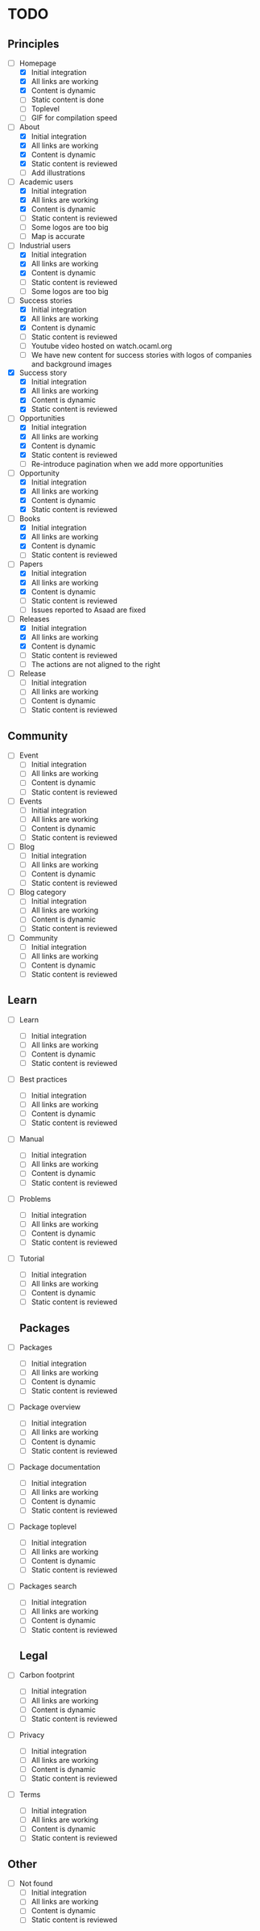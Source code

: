 # TODO

## Principles

- [ ] Homepage
  - [X] Initial integration
  - [X] All links are working
  - [X] Content is dynamic
  - [ ] Static content is done
  - [ ] Toplevel
  - [ ] GIF for compilation speed

- [ ] About
  - [X] Initial integration
  - [X] All links are working
  - [X] Content is dynamic
  - [X] Static content is reviewed
  - [ ] Add illustrations

- [ ] Academic users
  - [X] Initial integration
  - [X] All links are working
  - [X] Content is dynamic
  - [ ] Static content is reviewed
  - [ ] Some logos are too big
  - [ ] Map is accurate

- [ ] Industrial users
  - [X] Initial integration
  - [X] All links are working
  - [X] Content is dynamic
  - [ ] Static content is reviewed
  - [ ] Some logos are too big

- [ ] Success stories
  - [X] Initial integration
  - [X] All links are working
  - [X] Content is dynamic
  - [ ] Static content is reviewed
  - [ ] Youtube video hosted on watch.ocaml.org
  - [ ] We have new content for success stories with logos of companies and background images

- [X] Success story
  - [X] Initial integration
  - [X] All links are working
  - [X] Content is dynamic
  - [X] Static content is reviewed

- [ ] Opportunities
  - [X] Initial integration
  - [X] All links are working
  - [X] Content is dynamic
  - [X] Static content is reviewed
  - [ ] Re-introduce pagination when we add more opportunities

- [ ] Opportunity
  - [X] Initial integration
  - [X] All links are working
  - [X] Content is dynamic
  - [X] Static content is reviewed

- [ ] Books
  - [X] Initial integration
  - [X] All links are working
  - [X] Content is dynamic
  - [ ] Static content is reviewed

- [ ] Papers
  - [X] Initial integration
  - [X] All links are working
  - [X] Content is dynamic
  - [ ] Static content is reviewed
  - [ ] Issues reported to Asaad are fixed

- [ ] Releases
  - [X] Initial integration
  - [X] All links are working
  - [X] Content is dynamic
  - [ ] Static content is reviewed
  - [ ] The actions are not aligned to the right

- [ ] Release
  - [ ] Initial integration
  - [ ] All links are working
  - [ ] Content is dynamic
  - [ ] Static content is reviewed

## Community

- [ ] Event
  - [ ] Initial integration
  - [ ] All links are working
  - [ ] Content is dynamic
  - [ ] Static content is reviewed

- [ ] Events
  - [ ] Initial integration
  - [ ] All links are working
  - [ ] Content is dynamic
  - [ ] Static content is reviewed

- [ ] Blog
  - [ ] Initial integration
  - [ ] All links are working
  - [ ] Content is dynamic
  - [ ] Static content is reviewed

- [ ] Blog category
  - [ ] Initial integration
  - [ ] All links are working
  - [ ] Content is dynamic
  - [ ] Static content is reviewed

- [ ] Community
  - [ ] Initial integration
  - [ ] All links are working
  - [ ] Content is dynamic
  - [ ] Static content is reviewed

## Learn

- [ ] Learn
  - [ ] Initial integration
  - [ ] All links are working
  - [ ] Content is dynamic
  - [ ] Static content is reviewed

- [ ] Best practices
  - [ ] Initial integration
  - [ ] All links are working
  - [ ] Content is dynamic
  - [ ] Static content is reviewed

- [ ] Manual
  - [ ] Initial integration
  - [ ] All links are working
  - [ ] Content is dynamic
  - [ ] Static content is reviewed

- [ ] Problems
  - [ ] Initial integration
  - [ ] All links are working
  - [ ] Content is dynamic
  - [ ] Static content is reviewed

- [ ] Tutorial
  - [ ] Initial integration
  - [ ] All links are working
  - [ ] Content is dynamic
  - [ ] Static content is reviewed

  ## Packages

- [ ] Packages
  - [ ] Initial integration
  - [ ] All links are working
  - [ ] Content is dynamic
  - [ ] Static content is reviewed

- [ ] Package overview
  - [ ] Initial integration
  - [ ] All links are working
  - [ ] Content is dynamic
  - [ ] Static content is reviewed

- [ ] Package documentation
  - [ ] Initial integration
  - [ ] All links are working
  - [ ] Content is dynamic
  - [ ] Static content is reviewed

- [ ] Package toplevel
  - [ ] Initial integration
  - [ ] All links are working
  - [ ] Content is dynamic
  - [ ] Static content is reviewed

- [ ] Packages search
  - [ ] Initial integration
  - [ ] All links are working
  - [ ] Content is dynamic
  - [ ] Static content is reviewed

  ## Legal

- [ ] Carbon footprint
  - [ ] Initial integration
  - [ ] All links are working
  - [ ] Content is dynamic
  - [ ] Static content is reviewed

- [ ] Privacy
  - [ ] Initial integration
  - [ ] All links are working
  - [ ] Content is dynamic
  - [ ] Static content is reviewed

- [ ] Terms
  - [ ] Initial integration
  - [ ] All links are working
  - [ ] Content is dynamic
  - [ ] Static content is reviewed

## Other

- [ ] Not found
  - [ ] Initial integration
  - [ ] All links are working
  - [ ] Content is dynamic
  - [ ] Static content is reviewed
